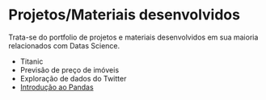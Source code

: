 # Projetos/Materiais desenvolvidos

Trata-se do portfolio de projetos e materiais desenvolvidos em sua maioria relacionados com Datas Science.

* Titanic
* Previsão de preço de imóveis
* Exploração de dados do Twitter
* [Introdução ao Pandas](https://github.com/alexvaroz/data_science_alem_do_basico/blob/master/IntroPlusPandas.ipynb)
